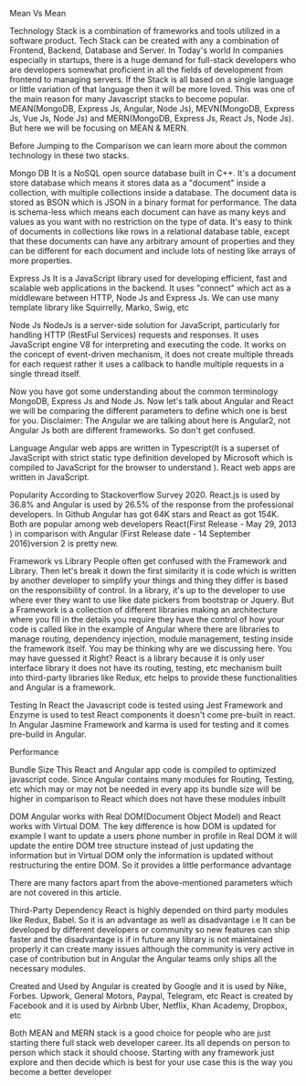 Mean Vs Mean 

Technology Stack is a combination of frameworks and tools utilized in a software product. Tech  Stack can be created with any a combination of  Frontend, Backend, Database and Server.  In Today's world  In companies especially in startups, there is a huge demand for full-stack developers who are developers somewhat proficient in all the fields of development from frontend to managing servers. If the Stack is all based on a single language or little variation of that language then it will be more loved. This was one of the main reason for many Javascript stacks to become popular. MEAN(MongoDB, Express Js, Angular, Node Js), MEVN(MongoDB, Express Js, Vue Js, Node Js) and MERN(MongoDB, Express Js, React Js, Node Js). But here we will be focusing on MEAN & MERN.

Before Jumping to the Comparison we can learn more about the common technology in these two stacks.

Mongo DB
It is a NoSQL open source database built in C++. It's a document store database which means it stores data as a "document" inside a collection, with multiple collections inside a database. The document data is stored as BSON which is JSON in a binary format for performance. The data is schema-less which means each document can have as many keys and values as you want with no restriction on the type of data. It's easy to think of documents in collections like rows in a relational database table, except that these documents can have any arbitrary amount of properties and they can be different for each document and include lots of nesting like arrays of more properties.

Express Js
It is a JavaScript library used for developing efficient, fast and scalable web applications in the backend. It uses "connect" which act as a middleware between HTTP, Node Js and Express Js. We can use many template library like Squirrelly, Marko, Swig, etc


Node Js
NodeJs is a server-side solution for JavaScript, particularly for handling HTTP (RestFul Services) requests and responses.  It uses JavaScript engine V8 for interpreting and executing the code. It works on the concept of event-driven mechanism, it does not create multiple threads for each request rather it uses a callback to handle multiple requests in a single thread itself.


Now you have got some understanding about the common terminology MongoDB, Express Js and Node Js. Now let's talk about Angular and React we will be comparing the different parameters to define which one is best for you.
Disclaimer: The Angular we are talking about here is Angular2, not Angular Js both are different frameworks. So don't get confused. 


Language
Angular web apps are written in Typescript(It is a superset of JavaScript with strict static type definition developed by Microsoft which is compiled to JavaScript for the browser to understand ). React web apps are written in JavaScript.


Popularity
According to Stackoverflow Survey 2020. React.js is used by 36.8%  and Angular is used by 26.5% of the response from the professional developers. In Github Angular has got 64K stars and  React as got 154K.  Both are popular among web developers React(First Release - May 29, 2013 ) in comparison with Angular (First Release date - 14 September 2016)version 2  is pretty new. 


Framework vs Library
People often get confused with the Framework and Library. Then let's break it down the first similarity it is code which is written by another developer to simplify your things and thing they differ is based on the responsibility of control. In a library, it's up to the developer to use where ever they want to use like date pickers from bootstrap or Jquery. But a Framework is a collection of different libraries making an architecture where you fill in the details you require they have the control of how your code is called like in the example of Angular where there are libraries to manage routing, dependency injection, module management, testing inside the framework itself.  You may be thinking why are we discussing here. You may have guessed it Right? React is a library because it is only user interface library it does not have its routing, testing, etc mechanism built into third-party libraries like Redux, etc helps to provide these functionalities and Angular is a framework. 



Testing 
In React the Javascript code is tested using Jest Framework and  Enzyme is used to test React components it doesn't come pre-built in react. In Angular Jasmine Framework and karma is used for testing and it comes pre-build in Angular.

Performance 

Bundle Size
This React and Angular app code is compiled to optimized javascript code. Since Angular contains many modules for Routing, Testing, etc which may or may not be needed in every app its bundle size will be higher in comparison to React which does not have these modules inbuilt 

DOM 
Angular works with Real DOM(Document Object Model) and React works with Virtual DOM. The key difference is how DOM is updated for example I want to update a users phone number in profile in Real DOM it will update the entire DOM tree structure instead of just updating the information but in Virtual DOM only the information is updated without restructuring the entire DOM. So it provides a little performance advantage

There are many factors apart from the above-mentioned parameters which are not covered in this article.

Third-Party Dependency
React is highly depended on third party modules like Redux, Babel. So it is an advantage as well as disadvantage i.e It can be developed by different developers or community so new features can ship faster and the disadvantage is if in future any library is not maintained properly it can create many issues although the community is very active in case of contribution but in Angular the Angular teams only ships all the necessary modules.


Created and Used by
Angular is created by Google and it is used by Nike, Forbes. Upwork, General Motors, Paypal, Telegram, etc
React is created by Facebook and it is used by Airbnb Uber, Netflix, Khan Academy, Dropbox, etc


Both MEAN and MERN stack is a good choice for people who are just starting there full stack web developer career. Its all depends on person to person which stack it should choose. Starting with any framework just explore and then decide which is best for your use case this is the way you become a better developer



